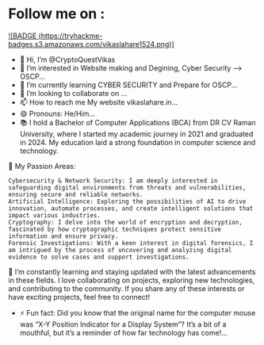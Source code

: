 # Follow me on :


[![BADGE (https://tryhackme-badges.s3.amazonaws.com/vikaslahare1524.png)]]((https://tryhackme-badges.s3.amazonaws.com/vikaslahare1524.png))

- 👋 Hi, I’m @CryptoQuestVikas
- 👀 I’m interested in Website making and Degining, Cyber Security --> OSCP...
- 🌱 I’m currently learning CYBER SECURITY and Prepare for OSCP...
- 💞️ I’m looking to collaborate on ...
- 📫 How to reach me My website vikaslahare.in...
- 😄 Pronouns: He/Him...
- 📚 I hold a Bachelor of Computer Applications (BCA) from DR CV Raman University, where I started my academic journey in 2021 and graduated in 2024. My education laid a strong foundation in computer science and technology.

🔐 My Passion Areas:

    Cybersecurity & Network Security: I am deeply interested in safeguarding digital environments from threats and vulnerabilities, ensuring secure and reliable networks.
    Artificial Intelligence: Exploring the possibilities of AI to drive innovation, automate processes, and create intelligent solutions that impact various industries.
    Cryptography: I delve into the world of encryption and decryption, fascinated by how cryptographic techniques protect sensitive information and ensure privacy.
    Forensic Investigations: With a keen interest in digital forensics, I am intrigued by the process of uncovering and analyzing digital evidence to solve cases and support investigations.

🚀 I’m constantly learning and staying updated with the latest advancements in these fields. I love collaborating on projects, exploring new technologies, and contributing to the community. If you share any of these interests or have exciting projects, feel free to connect!
- ⚡ Fun fact: Did you know that the original name for the computer mouse was “X-Y Position Indicator for a Display System”? It’s a bit of a mouthful, but it’s a reminder of how far technology has come!...

<!---
CryptoQuestVikas/CryptoQuestVikas is a ✨ special ✨ repository because its `README.md` (this file) appears on your GitHub profile.
You can click the Preview link to take a look at your changes.
--->
